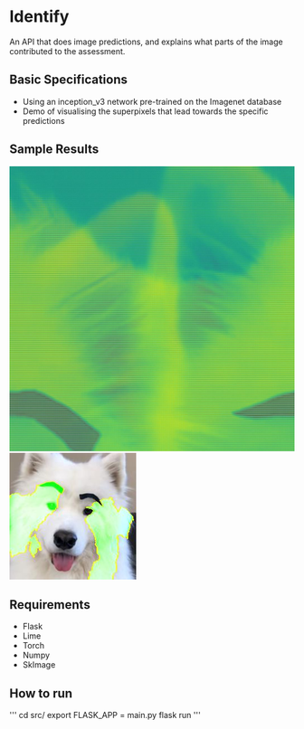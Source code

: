 # Identify

An API that does image predictions, and explains what parts of the image contributed to the assessment.

## Basic Specifications
- Using an inception_v3 network pre-trained on the Imagenet database
- Demo of visualising the superpixels that lead towards the specific predictions

## Sample Results
  ![Image of dognoise](/src/uploads/funnydog.jpeg)
  ![Image of dognoise](/src/uploads/processedfunnydog.jpeg)


## Requirements
- Flask
- Lime
- Torch
- Numpy
- SkImage

## How to run
  '''
  cd src/
  export FLASK_APP = main.py
  flask run
  '''
